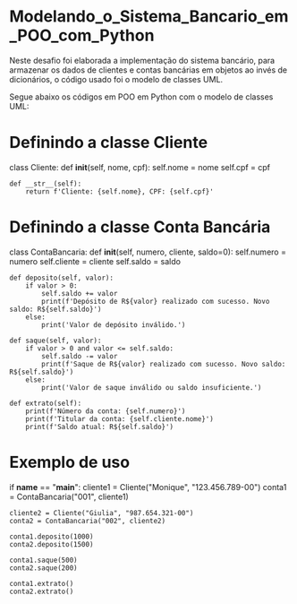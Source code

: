 # Modelando_o_Sistema_Bancario_em_POO_com_Python
Neste desafio foi elaborada a implementação do sistema bancário, para armazenar os dados de clientes e contas bancárias em objetos ao invés de dicionários, o código usado foi o modelo de classes UML.

Segue abaixo os códigos em POO em Python com o modelo de classes UML:

# Definindo a classe Cliente
class Cliente:
    def __init__(self, nome, cpf):
        self.nome = nome
        self.cpf = cpf

    def __str__(self):
        return f'Cliente: {self.nome}, CPF: {self.cpf}'


# Definindo a classe Conta Bancária
class ContaBancaria:
    def __init__(self, numero, cliente, saldo=0):
        self.numero = numero
        self.cliente = cliente
        self.saldo = saldo

    def deposito(self, valor):
        if valor > 0:
            self.saldo += valor
            print(f'Depósito de R${valor} realizado com sucesso. Novo saldo: R${self.saldo}')
        else:
            print('Valor de depósito inválido.')

    def saque(self, valor):
        if valor > 0 and valor <= self.saldo:
            self.saldo -= valor
            print(f'Saque de R${valor} realizado com sucesso. Novo saldo: R${self.saldo}')
        else:
            print('Valor de saque inválido ou saldo insuficiente.')

    def extrato(self):
        print(f'Número da conta: {self.numero}')
        print(f'Titular da conta: {self.cliente.nome}')
        print(f'Saldo atual: R${self.saldo}')


# Exemplo de uso
if __name__ == "__main__":
    cliente1 = Cliente("Monique", "123.456.789-00")
    conta1 = ContaBancaria("001", cliente1)

    cliente2 = Cliente("Giulia", "987.654.321-00")
    conta2 = ContaBancaria("002", cliente2)

    conta1.deposito(1000)
    conta2.deposito(1500)

    conta1.saque(500)
    conta2.saque(200)

    conta1.extrato()
    conta2.extrato()
